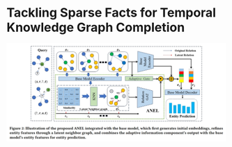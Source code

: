 # Tackling Sparse Facts for Temporal Knowledge Graph Completion

![Markdown Logo](https://github.com/xuanfeng666666/ANEL/blob/master/REGCN_ANEL/ANEL.png)

